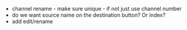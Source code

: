 -   channel rename - make sure unique - if not just use channel number
-   do we want source name on the destination button? Or index?
-   add edit/rename
